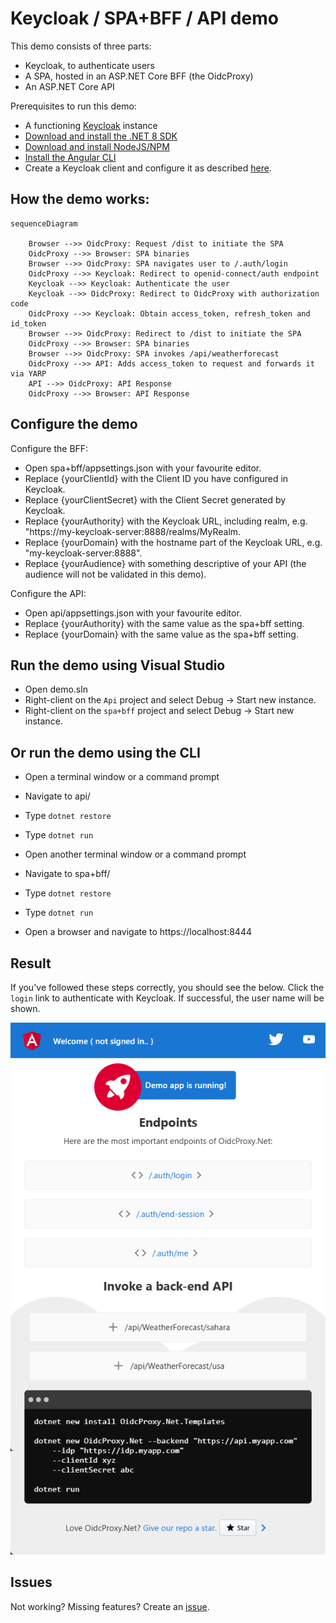# Keycloak / SPA+BFF / API demo

This demo consists of three parts:

- Keycloak, to authenticate users
- A SPA, hosted in an ASP.NET Core BFF (the OidcProxy)
- An ASP.NET Core API

Prerequisites to run this demo:

- A functioning [Keycloak](https://www.keycloak.org/) instance
- [Download and install the .NET 8 SDK](https://dotnet.microsoft.com/en-us/download)
- [Download and install NodeJS/NPM](https://nodejs.org/en/download)
- [Install the Angular CLI](https://angular.io/cli)
- Create a Keycloak client and configure it as described [here](readme-keycloak.md).

## How the demo works:
```mermaid
sequenceDiagram

    Browser -->> OidcProxy: Request /dist to initiate the SPA
    OidcProxy -->> Browser: SPA binaries
    Browser -->> OidcProxy: SPA navigates user to /.auth/login
    OidcProxy -->> Keycloak: Redirect to openid-connect/auth endpoint
    Keycloak -->> Keycloak: Authenticate the user
    Keycloak -->> OidcProxy: Redirect to OidcProxy with authorization code
    OidcProxy -->> Keycloak: Obtain access_token, refresh_token and id_token
    Browser -->> OidcProxy: Redirect to /dist to initiate the SPA
    OidcProxy -->> Browser: SPA binaries
    Browser -->> OidcProxy: SPA invokes /api/weatherforecast
    OidcProxy -->> API: Adds access_token to request and forwards it via YARP
    API -->> OidcProxy: API Response
    OidcProxy -->> Browser: API Response
```

## Configure the demo

Configure the BFF:
* Open spa+bff/appsettings.json with your favourite editor.
* Replace {yourClientId} with the Client ID you have configured in Keycloak.
* Replace {yourClientSecret} with the Client Secret generated by Keycloak.
* Replace {yourAuthority} with the Keycloak URL, including realm, e.g. "https://my-keycloak-server:8888/realms/MyRealm.
* Replace {yourDomain} with the hostname part of the Keycloak URL, e.g. "my-keycloak-server:8888".
* Replace {yourAudience} with something descriptive of your API (the audience will not be validated in this demo).

Configure the API:
* Open api/appsettings.json with your favourite editor.
* Replace {yourAuthority} with the same value as the spa+bff setting.
* Replace {yourDomain} with the same value as the spa+bff setting.

## Run the demo using Visual Studio

* Open demo.sln
* Right-client on the `Api` project and select Debug → Start new instance.
* Right-client on the `spa+bff` project and select Debug → Start new instance.

## Or run the demo using the CLI

* Open a terminal window or a command prompt
* Navigate to api/
* Type `dotnet restore`
* Type `dotnet run`

* Open another terminal window or a command prompt
* Navigate to spa+bff/
* Type `dotnet restore`
* Type `dotnet run`

* Open a browser and navigate to https://localhost:8444

## Result

If you've followed these steps correctly, you should see the below. Click the `login` link to authenticate with Keycloak. If successful, the user name will be shown.

![Demo UI](readme-images/demo-ui.png)

## Issues

Not working? Missing features? Create an [issue](https://github.com/oidcproxydotnet/oidcproxy.net/issues).